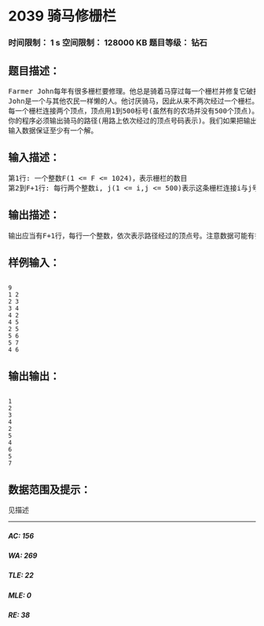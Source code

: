 # 2039 骑马修栅栏   
### 时间限制： 1 s     空间限制： 128000 KB     题目等级： 钻石  
## 题目描述：  

<pre>
Farmer John每年有很多栅栏要修理。他总是骑着马穿过每一个栅栏并修复它破损的地方。
John是一个与其他农民一样懒的人。他讨厌骑马，因此从来不两次经过一个栅栏。你必须编一个程序，读入栅栏网络的描述，并计算出一条修栅栏的路径，使每个栅栏都恰好被经过一次。John能从任何一个顶点(即两个栅栏的交点)开始骑马，在任意一个顶点结束。
每一个栅栏连接两个顶点，顶点用1到500标号(虽然有的农场并没有500个顶点)。一个顶点上可连接任意多(>=1)个栅栏。两顶点间可能有多个栅栏。所有栅栏都是连通的(也就是你可以从任意一个栅栏到达另外的所有栅栏)。
你的程序必须输出骑马的路径(用路上依次经过的顶点号码表示)。我们如果把输出的路径看成是一个500进制的数，那么当存在多组解的情况下，输出500进制表示法中最小的一个 (也就是输出第一个数较小的，如果还有多组解，输出第二个数较小的，等等)。
输入数据保证至少有一个解。
</pre>
  
  
## 输入描述：  

<pre>
第1行: 一个整数F(1 <= F <= 1024)，表示栅栏的数目
第2到F+1行: 每行两个整数i, j(1 <= i,j <= 500)表示这条栅栏连接i与j号顶点。
</pre>
  
  
## 输出描述：  

<pre>
输出应当有F+1行，每行一个整数，依次表示路径经过的顶点号。注意数据可能有多组解，但是只有上面题目要求的那一组解是认为正确的。
</pre>
  
  
## 样例输入：  

<pre><code>
9
1 2
2 3
3 4
4 2
4 5
2 5
5 6
5 7
4 6
</code></pre>
  
  
## 输出输出：  

<pre><code>
1
2
3
4
2
5
4
6
5
7
</code></pre>
  
  
## 数据范围及提示：  

<pre>
见描述
</pre>
  
  
***  

##### AC: 156  
##### WA: 269  
##### TLE: 22  
##### MLE: 0  
##### RE: 38  
